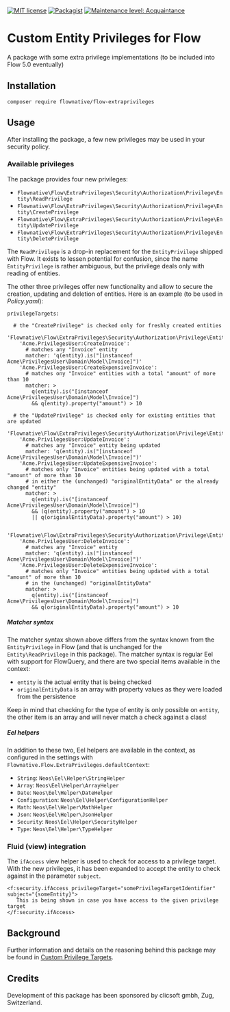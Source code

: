 [![MIT license](http://img.shields.io/badge/license-MIT-brightgreen.svg)](http://opensource.org/licenses/MIT)
[![Packagist](https://img.shields.io/packagist/v/flownative/flow-extraprivileges.svg)](https://packagist.org/packages/flownative/flow-extraprivileges)
[![Maintenance level: Acquaintance](https://img.shields.io/badge/maintenance-%E2%99%A1-ff69b4.svg)](https://www.flownative.com/en/products/open-source.html)

# Custom Entity Privileges for Flow

A package with some extra privilege implementations (to be included into Flow 5.0 eventually)

## Installation

`composer require flownative/flow-extraprivileges`

## Usage

After installing the package, a few new privileges may be used in your security policy.

### Available privileges

The package provides four new privileges:

- `Flownative\Flow\ExtraPrivileges\Security\Authorization\Privilege\Entity\ReadPrivilege`
- `Flownative\Flow\ExtraPrivileges\Security\Authorization\Privilege\Entity\CreatePrivilege`
- `Flownative\Flow\ExtraPrivileges\Security\Authorization\Privilege\Entity\UpdatePrivilege`
- `Flownative\Flow\ExtraPrivileges\Security\Authorization\Privilege\Entity\DeletePrivilege`

The `ReadPrivilege` is a drop-in replacement for the `EntityPrivilege` shipped with Flow.
It exists to lessen potential for confusion, since the name `EntityPrivilege` is rather
ambiguous, but the privilege deals only with reading of entities.

The other three privileges offer new functionality and allow to secure the creation,
updating and deletion of entities. Here is an example (to be used in *Policy.yaml*):

    privilegeTargets:
    
      # the "CreatePrivilege" is checked only for freshly created entities
      'Flownative\Flow\ExtraPrivileges\Security\Authorization\Privilege\Entity\CreatePrivilege':
        'Acme.PrivilegesUser:CreateInvoice':
          # matches any "Invoice" entity
          matcher: 'q(entity).is("[instanceof Acme\PrivilegesUser\Domain\Model\Invoice]")'
        'Acme.PrivilegesUser:CreateExpensiveInvoice':
          # matches ony "Invoice" entities with a total "amount" of more than 10
          matcher: >
            q(entity).is("[instanceof Acme\PrivilegesUser\Domain\Model\Invoice]")
            && q(entity).property("amount") > 10
    
      # the "UpdatePrivilege" is checked only for existing entities that are updated
      'Flownative\Flow\ExtraPrivileges\Security\Authorization\Privilege\Entity\UpdatePrivilege':
        'Acme.PrivilegesUser:UpdateInvoice':
          # matches any "Invoice" entity being updated
          matcher: 'q(entity).is("[instanceof Acme\PrivilegesUser\Domain\Model\Invoice]")'
        'Acme.PrivilegesUser:UpdateExpensiveInvoice':
          # matches only "Invoice" entities being updated with a total "amount" of more than 10
          # in either the (unchanged) "originalEntityData" or the already changed "entity"
          matcher: >
            q(entity).is("[instanceof Acme\PrivilegesUser\Domain\Model\Invoice]")
            && (q(entity).property("amount") > 10
            || q(originalEntityData).property("amount") > 10)
    
      'Flownative\Flow\ExtraPrivileges\Security\Authorization\Privilege\Entity\DeletePrivilege':
        'Acme.PrivilegesUser:DeleteInvoice':
          # matches any "Invoice" entity
          matcher: 'q(entity).is("[instanceof Acme\PrivilegesUser\Domain\Model\Invoice]")'
        'Acme.PrivilegesUser:DeleteExpensiveInvoice':
          # matches only "Invoice" entities being updated with a total "amount" of more than 10
          # in the (unchanged) "originalEntityData"
          matcher: >
            q(entity).is("[instanceof Acme\PrivilegesUser\Domain\Model\Invoice]")
            && q(originalEntityData).property("amount") > 10

##### Matcher syntax

The matcher syntax shown above differs from the syntax known from the `EntityPrivilege` in Flow
(and that is unchanged for the `Entity\ReadPrivilege` in this package). The matcher syntax is
regular Eel with support for FlowQuery, and there are two special items available in the context:

- `entity` is the actual entity that is being checked
- `originalEntityData` is an array with property values as they were loaded from the persistence

Keep in mind that checking for the type of entity is only possible on `entity`, the other
item is an array and will never match a check against a class!

##### Eel helpers

In addition to these two, Eel helpers are available in the context, as configured in the settings
with `Flownative.Flow.ExtraPrivileges.defaultContext`:

- `String`: `Neos\Eel\Helper\StringHelper`
- `Array`: `Neos\Eel\Helper\ArrayHelper`
- `Date`: `Neos\Eel\Helper\DateHelper`
- `Configuration`: `Neos\Eel\Helper\ConfigurationHelper`
- `Math`: `Neos\Eel\Helper\MathHelper`
- `Json`: `Neos\Eel\Helper\JsonHelper`
- `Security`: `Neos\Eel\Helper\SecurityHelper`
- `Type`: `Neos\Eel\Helper\TypeHelper`

### Fluid (view) integration

The `ifAccess` view helper is used to check for access to a privilege target. With the new
privileges, it has been expanded to accept the entity to check against in the parameter
`subject`.

    <f:security.ifAccess privilegeTarget="somePrivilegeTargetIdentifier" subject="{someEntity}">
       This is being shown in case you have access to the given privilege target
    </f:security.ifAccess>

## Background

Further information and details on the reasoning behind this package may be found in
[Custom Privilege Targets](Documentation/Custom-Privilege-Targets.md).

## Credits

Development of this package has been sponsored by clicsoft gmbh, Zug, Switzerland.
